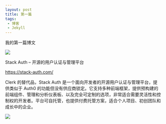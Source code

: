 ```yaml
---
layout: post
title: 第一篇
tags: 
 - 博客
 - Jekyll
---
```

我的第一篇博文

![](https://pic.superbed.cc/item/66eadea12e3b94edab4648fa.webp)

Stack Auth – 开源的用户认证与管理平台

https://stack-auth.com/

Clerk 的替代品，Stack Auth 是一个面向开发者的开源用户认证与管理平台，提供类似于 Auth0 的功能但没有供应商锁定。它支持多种前端框架，提供预构建的前端组件、管理和分析仪表板、以及完全可定制的选项，非常适合需要灵活性和控制权的开发者。平台可自托管，也提供付费托管方案，适合个人项目、初创团队和成长中的企业。

![](https://pic.superbed.cc/item/66f029662e3b94edab0501bb.png)

